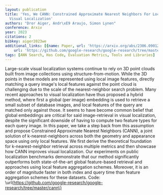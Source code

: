 ```yaml
---
layout: publication
title: 'Yes, We CANN: Constrained Approximate Nearest Neighbors For Local Feature-based
  Visual Localization'
authors: "Dror Aiger, Andr\xE9 Araujo, Simon Lynen"
conference: Arxiv
year: 2023
citations: 2
bibkey: aiger2023we
additional_links: [{name: Paper, url: 'https://arxiv.org/abs/2306.09012'}, {name: Code,
    url: 'https://github.com/google-research/google-research/tree/master/cann'}]
tags: [ANN Search, Has Code, Evaluation Metrics, Tools and Libraries]
---
```

Large-scale visual localization systems continue to rely on 3D point clouds
built from image collections using structure-from-motion. While the 3D points
in these models are represented using local image features, directly matching a
query image's local features against the point cloud is challenging due to the
scale of the nearest-neighbor search problem. Many recent approaches to visual
localization have thus proposed a hybrid method, where first a global (per
image) embedding is used to retrieve a small subset of database images, and
local features of the query are matched only against those. It seems to have
become common belief that global embeddings are critical for said
image-retrieval in visual localization, despite the significant downside of
having to compute two feature types for each query image. In this paper, we
take a step back from this assumption and propose Constrained Approximate
Nearest Neighbors (CANN), a joint solution of k-nearest-neighbors across both
the geometry and appearance space using only local features. We first derive
the theoretical foundation for k-nearest-neighbor retrieval across multiple
metrics and then showcase how CANN improves visual localization. Our
experiments on public localization benchmarks demonstrate that our method
significantly outperforms both state-of-the-art global feature-based retrieval
and approaches using local feature aggregation schemes. Moreover, it is an
order of magnitude faster in both index and query time than feature aggregation
schemes for these datasets. Code:
\url\{https://github.com/google-research/google-research/tree/master/cann\}